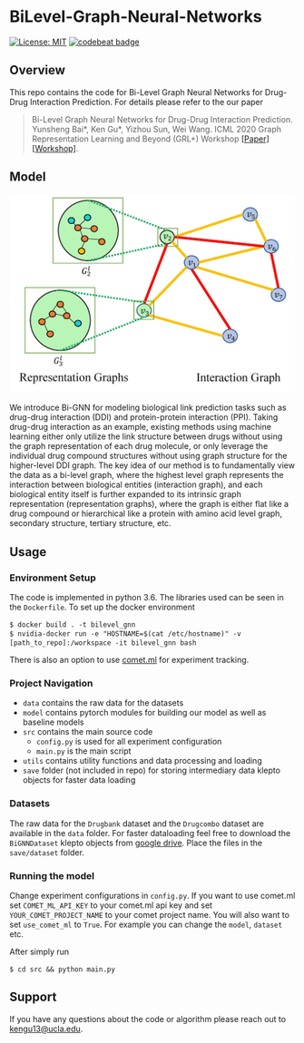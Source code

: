 # BiLevel-Graph-Neural-Networks
[![License: MIT](https://img.shields.io/badge/License-MIT-yellow.svg)](https://opensource.org/licenses/MIT)
[![codebeat badge](https://codebeat.co/badges/37f649df-f59a-4ee2-8595-a8425cb4280e)](https://codebeat.co/projects/github-com-codekgu-bilevel-graph-neural-network-master) 

## Overview
This repo contains the code for Bi-Level Graph Neural Networks for Drug-Drug Interaction Prediction.
For details please refer to the our paper 
> Bi-Level Graph Neural Networks for Drug-Drug Interaction Prediction.
> Yunsheng Bai*, Ken Gu*, Yizhou Sun, Wei Wang.
> ICML 2020 Graph Representation Learning and Beyond (GRL+) Workshop
[\[Paper\]](https://128.84.21.199/abs/2006.14002) [\[Workshop\]](https://grlplus.github.io/).

## Model
![DDI image](./data/Images/DDI.jpg)  


We introduce Bi-GNN for modeling biological link prediction tasks such as drug-drug interaction (DDI) and protein-protein interaction (PPI). Taking drug-drug interaction as an example, existing methods using machine learning either only utilize the link structure between drugs without using the graph representation of each drug molecule, or only leverage the individual drug compound structures without using graph structure for the higher-level DDI graph. The key idea of our method is to fundamentally view the data as a bi-level graph, where the highest level graph represents the interaction between biological entities (interaction graph), and each biological entity itself is further expanded to its intrinsic graph representation (representation graphs), where the graph is either flat like a drug compound or hierarchical like a protein with amino acid level graph, secondary structure, tertiary structure, etc.


## Usage

### Environment Setup
The code is implemented in python 3.6. The libraries used can be seen in the `Dockerfile`.
To set up the docker environment 
```
$ docker build . -t bilevel_gnn
$ nvidia-docker run -e "HOSTNAME=$(cat /etc/hostname)" -v [path_to_repo]:/workspace -it bilevel_gnn bash
```
There is also an option to use [comet.ml](https://www.comet.ml/) for experiment tracking. 
### Project Navigation
* `data`  contains the raw data for the datasets
* `model` contains pytorch modules for building our model as well as baseline models
* `src` contains the main source code
    * `config.py` is used for all experiment configuration
    * `main.py` is the main script
* `utils` contains utility functions and data processing and loading
* `save` folder (not included in repo) for storing intermediary data klepto objects for faster data loading

### Datasets
The raw data for the `Drugbank` dataset and the `Drugcombo` dataset are available in the `data` folder.
For faster dataloading feel free to download the `BiGNNDataset` klepto objects from 
[google drive](https://drive.google.com/drive/folders/1xOMZuu7b-o4g1sHFliK-vIvNxKeaYaxj?usp=sharing).
Place the files in the `save/dataset` folder. 

### Running the model

Change experiment configurations in `config.py`. If you want to use comet.ml set 
`COMET_ML_API_KEY` to your comet.ml api key and set `YOUR_COMET_PROJECT_NAME` to your comet project name.
You will also want to set `use_comet_ml` to `True`. For example you can change the `model`, `dataset` etc.
 
 After simply run
```
$ cd src && python main.py
```

## Support

If you have any questions about the code or algorithm please reach out to <kengu13@ucla.edu>.

